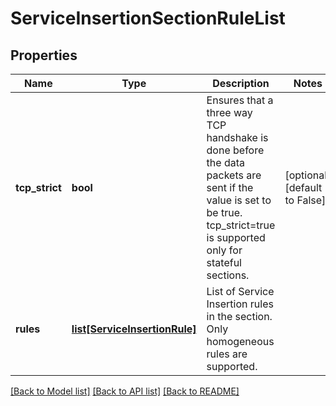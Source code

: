 # ServiceInsertionSectionRuleList

## Properties
Name | Type | Description | Notes
------------ | ------------- | ------------- | -------------
**tcp_strict** | **bool** | Ensures that a three way TCP handshake is done before the data packets are sent if the value is set to be true. tcp_strict&#x3D;true is supported only for stateful sections. | [optional] [default to False]
**rules** | [**list[ServiceInsertionRule]**](ServiceInsertionRule.md) | List of Service Insertion rules in the section. Only homogeneous rules are supported. | 

[[Back to Model list]](../README.md#documentation-for-models) [[Back to API list]](../README.md#documentation-for-api-endpoints) [[Back to README]](../README.md)

